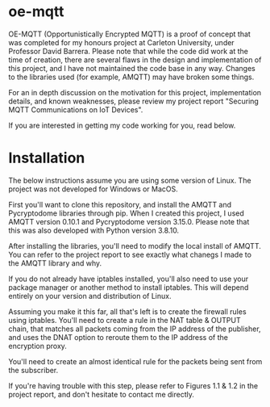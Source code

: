 # oe-mqtt

OE-MQTT (Opportunistically Encrypted MQTT) is a proof of concept that was completed for my honours project at Carleton University, under Professor David Barrera. Please note that while the code did work at the time of creation, there are several flaws in the design and implementation of this project, and I have not maintained the code base in any way. Changes to the libraries used (for example, AMQTT) may have broken some things. 

For an in depth discussion on the motivation for this project, implementation details, and known weaknesses, please review my project report "Securing MQTT Communications on IoT Devices".

If you are interested in getting my code working for you, read below.

# Installation

The below instructions assume you are using some version of Linux. The project was not developed for Windows or MacOS.

First you'll want to clone this repository, and install the AMQTT and Pycryptodome libraries through pip. When I created this project, I used AMQTT version 0.10.1 and Pycryptodome version 3.15.0. Please note that this was also developed with Python version 3.8.10.

After installing the libraries, you'll need to modify the local install of AMQTT. You can refer to the project report to see exactly what chanegs I made to the AMQTT library and why.

If you do not already have iptables installed, you'll also need to use your package manager or another method to install iptables. This will depend entirely on your version and distribution of Linux.

Assuming you make it this far, all that's left is to create the firewall rules using iptables. You'll need to create a rule in the NAT table & OUTPUT chain, that matches all packets coming from the IP address of the publisher, and uses the DNAT option to reroute them to the IP address of the encryption proxy. 

You'll need to create an almost identical rule for the packets being sent from the subscriber.

If you're having trouble with this step, please refer to Figures 1.1 & 1.2 in the project report, and don't hesitate to contact me directly.

